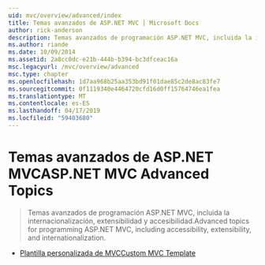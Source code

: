```yaml
---
uid: mvc/overview/advanced/index
title: Temas avanzados de ASP.NET MVC | Microsoft Docs
author: rick-anderson
description: Temas avanzados de programación ASP.NET MVC, incluida la internacionalización, extensibilidad y accesibilidad.
ms.author: riande
ms.date: 10/09/2014
ms.assetid: 2a8cc0dc-e21b-444b-b394-bc3dfceac16a
msc.legacyurl: /mvc/overview/advanced
msc.type: chapter
ms.openlocfilehash: 1d7aa968b25aa353bd91f01dae85c2de8ac83fe7
ms.sourcegitcommit: 0f1119340e4464720cfd16d0ff15764746ea1fea
ms.translationtype: MT
ms.contentlocale: es-ES
ms.lasthandoff: 04/17/2019
ms.locfileid: "59403680"
---
```

# <a name="aspnet-mvc-advanced-topics"></a><span data-ttu-id="f4ea8-103">Temas avanzados de ASP.NET MVC</span><span class="sxs-lookup"><span data-stu-id="f4ea8-103">ASP.NET MVC Advanced Topics</span></span>

> <span data-ttu-id="f4ea8-104">Temas avanzados de programación ASP.NET MVC, incluida la internacionalización, extensibilidad y accesibilidad.</span><span class="sxs-lookup"><span data-stu-id="f4ea8-104">Advanced topics for programming ASP.NET MVC, including accessibility, extensibility, and internationalization.</span></span>


- [<span data-ttu-id="f4ea8-105">Plantilla personalizada de MVC</span><span class="sxs-lookup"><span data-stu-id="f4ea8-105">Custom MVC Template</span></span>](custom-mvc-templates.md)
